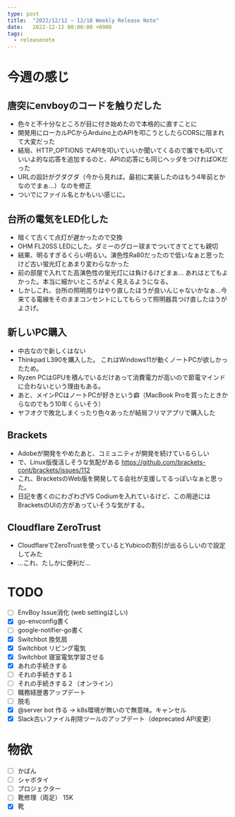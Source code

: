 ```yaml
---
type: post
title:  "2022/12/12 ~ 12/18 Weekly Release Note"
date:   2022-12-12 00:00:00 +0900
tags:
  - releasenote
---
```

# 今週の感じ

## 唐突にenvboyのコードを触りだした

* 色々と不十分なところが目に付き始めたので本格的に直すことに
* 開発用にローカルPCからArduino上のAPIを叩こうとしたらCORSに阻まれて大変だった
* 結局、HTTP_OPTIONS でAPIを叩いていいか聞いてくるので誰でも叩いていいよ的な応答を追加するのと、APIの応答にも同じヘッダをつければOKだった
* URLの設計がグダグダ（今から見れば。最初に実装したのはもう4年前とかなのでまぁ…）なのを修正
* ついでにファイル名とかもいい感じに。

## 台所の電気をLED化した

* 暗くて古くて点灯が遅かったので交換
* OHM FL20SS LEDにした。ダミーのグロー球までついてきてとても親切
* 結果、明るすぎるくらい明るい。演色性Ra80だったので低いなぁと思ったけど古い蛍光灯とあまり変わらなかった
* 前の部屋で入れてた高演色性の蛍光灯には負けるけどまぁ… あれはとてもよかった。本当に細かいところがよく見えるようになる。
* しかしこれ、台所の照明周りはやり直したほうが良いんじゃないかなぁ…今来てる電線をそのままコンセントにしてもらって照明器具つけ直したほうがよさげ。

## 新しいPC購入

* 中古なので新しくはない
* Thinkpad L390を購入した。 これはWindows11が動くノートPCが欲しかったため。
* Ryzen PCはGPUを積んでいるだけあって消費電力が高いので節電マインドに合わないという理由もある。 
* あと、メインPCはノートPCが好きという癖（MacBook Proを買ったときからなのでもう10年くらいそう）
* ヤフオクで敗北しまくったり色々あったが結局フリマアプリで購入した

## Brackets

* Adobeが開発をやめたあと、コミュニティが開発を続けているらしい
* で、Linux版復活しそうな気配がある https://github.com/brackets-cont/brackets/issues/112
* これ、BracketsのWeb版を開発してる会社が支援してるっぽいなぁと思った。
* 日記を書くのにわざわざVS Codiumを入れているけど、この用途にはBracketsのUIの方があっていそうな気がする。

## Cloudflare ZeroTrust

* CloudflareでZeroTrustを使っているとYubicoの割引が出るらしいので設定してみた
* …これ、たしかに便利だ…

# TODO 

- [ ] EnvBoy Issue消化 (web settingほしい)
- [x] go-envconfig書く
- [ ] google-notifier-go書く
- [x] Switchbot 換気扇
- [x] Switchbot リビング電気
- [x] Switchbot 寝室電気学習させる
- [x] あれの手続きする
- [ ] それの手続きする１
- [ ] それの手続きする２（オンライン）
- [ ] 職務経歴書アップデート
- [ ] 脱毛
- [x] @server bot 作る -> k8s環境が無いので無意味。キャンセル
- [x] Slack古いファイル削除ツールのアップデート（deprecated API変更）

# 物欲

- [ ] かばん
- [ ] シャボタイ
- [ ] プロジェクター
- [ ] 靴修理（両足） 15K
- [x] 靴
